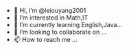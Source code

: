- 👋 Hi, I’m @leiouyang2001
- 👀 I’m interested in Math,IT
- 🌱 I’m currently learning English,Java...
- 💞️ I’m looking to collaborate on ...
- 📫 How to reach me ...

<!---
leiouyang2001/leiouyang2001 is a ✨ special ✨ repository because its `README.md` (this file) appears on your GitHub profile.
You can click the Preview link to take a look at your changes.
--->
